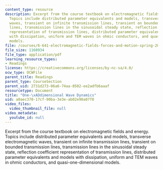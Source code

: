 ```yaml
---
content_type: resource
description: Excerpt from the course textbook on electromagnetic fields and energy.
  Topics include distributed parameter equivalents and models, transverse electromagnetic
  waves, transient on infinite transmission lines, transient on bounded transmission
  lines, transmission lines in the sinusoidal steady state, reflection coefficient
  representation of transmission lines, distributed parameter equivalents and models
  with dissipation, uniform and TEM waves in ohmic conductors, and quasi-one-dimensional
  models.
file: /courses/6-641-electromagnetic-fields-forces-and-motion-spring-2005/a0aec37017cf90ba3e3eab02e90a07f0_14.pdf
file_size: 1160934
file_type: application/pdf
learning_resource_types:
- Readings
license: https://creativecommons.org/licenses/by-nc-sa/4.0/
ocw_type: OCWFile
parent_title: Readings
parent_type: CourseSection
parent_uid: 2731d273-06a6-74aa-8502-ee2adfb6aaaf
resourcetype: Document
title: "One-\xADdimensional Wave Dynamics"
uid: a0aec370-17cf-90ba-3e3e-ab02e90a07f0
video_files:
  video_thumbnail_file: null
video_metadata:
  youtube_id: null
---
```

Excerpt from the course textbook on electromagnetic fields and energy. Topics include distributed parameter equivalents and models, transverse electromagnetic waves, transient on infinite transmission lines, transient on bounded transmission lines, transmission lines in the sinusoidal steady state, reflection coefficient representation of transmission lines, distributed parameter equivalents and models with dissipation, uniform and TEM waves in ohmic conductors, and quasi-one-dimensional models.
